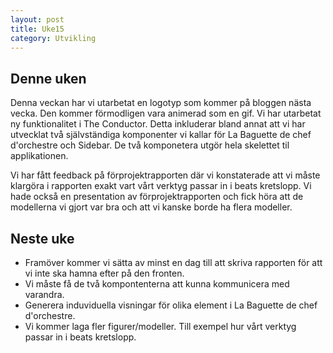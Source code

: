 ```yaml
---
layout: post
title: Uke15
category: Utvikling
---
```

## Denne uken
Denna veckan har vi utarbetat en logotyp som kommer på bloggen nästa vecka. Den kommer förmodligen vara animerad som en gif.
Vi har utarbetat ny funktionalitet i The Conductor. Detta inkluderar bland annat att vi har utvecklat två självständiga komponenter vi kallar för La Baguette de chef d'orchestre och Sidebar.
De två komponetera utgör hela skelettet til applikationen.

Vi har fått feedback på förprojektrapporten där vi konstaterade att vi måste klargöra i rapporten exakt vart vårt verktyg passar in i beats kretslopp.
Vi hade också en presentation av förprojektrapporten och fick höra att de modellerna vi gjort var bra och att vi kanske borde ha flera modeller.


## Neste uke
- Framöver kommer vi sätta av minst en dag till att skriva rapporten för att vi inte ska hamna efter på den fronten.
- Vi måste få de två kompontenterna att kunna kommunicera med varandra.
- Generera induviduella visningar för olika element i La Baguette de chef d'orchestre.
- Vi kommer laga fler figurer/modeller. Till exempel hur vårt verktyg passar in i beats kretslopp.
